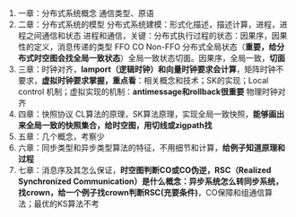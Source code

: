 1. 一章：分布式系统概念 通信类型、原语
2. 二章：分布式系统的模型 分布式系统建模：形式化描述，描述计算，进程，进程之间通信和状态 进程和通信，关键：分布式执行过程的状态：因果序，因果性的定义，消息传递的类型 FFO CO Non-FFO 分布式全局状态（**重要，给分布式时空图会找全局一致状态**）全局一致状态切面。因果序，全局一致，**切面**
3. 三章：时钟对齐，**lamport（逻辑时钟）和向量时钟要求会计算**，矩阵时钟不要求，**虚拟时钟要求掌握，重点看**：相关概念和技术；SK的实现；Local control 机制；虚拟实现的机制：**antimessage和rollback很重要** 物理时钟对齐
4. 四章：快照协议 CL算法的原理，SK算法原理，实现全局一致快照，**能够画出来全局一致的快照集合，给时空图，用切线或zigpath找**
5. 五章：几个概念，考察少
6. 六章：同步类型和异步类型算法的特征，不用细节和计算，**给例子知道原理和过程**
7. 七章：消息序及其怎么保证，**时空图判断CO或CO伪逆，RSC（Realized Synchronized Communication）是什么概念：异步系统怎么转同步系统，找crown，给一个例子找crown判断RSC(充要条件)**，CO保障和组通信算法；最优的KS算法不考